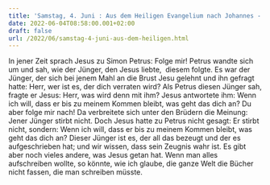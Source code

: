 ```yaml
---
title: 'Samstag, 4. Juni : Aus dem Heiligen Evangelium nach Johannes - Joh 21,20-25.'
date: 2022-06-04T08:58:00.001+02:00
draft: false
url: /2022/06/samstag-4-juni-aus-dem-heiligen.html
---
```


In jener Zeit sprach Jesus zu Simon Petrus: Folge mir! Petrus wandte sich um und sah, wie der Jünger, den Jesus liebte,  diesem folgte. Es war der Jünger, der sich bei jenem Mahl an die Brust Jesu gelehnt und ihn gefragt hatte: Herr, wer ist es, der dich verraten wird? Als Petrus diesen Jünger sah, fragte er Jesus: Herr, was wird denn mit ihm? Jesus antwortete ihm: Wenn ich will, dass er bis zu meinem Kommen bleibt, was geht das dich an? Du aber folge mir nach! Da verbreitete sich unter den Brüdern die Meinung: Jener Jünger stirbt nicht. Doch Jesus hatte zu Petrus nicht gesagt: Er stirbt nicht, sondern: Wenn ich will, dass er bis zu meinem Kommen bleibt, was geht das dich an? Dieser Jünger ist es, der all das bezeugt und der es aufgeschrieben hat; und wir wissen, dass sein Zeugnis wahr ist. Es gibt aber noch vieles andere, was Jesus getan hat. Wenn man alles aufschreiben wollte, so könnte, wie ich glaube, die ganze Welt die Bücher nicht fassen, die man schreiben müsste.
